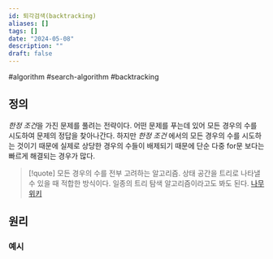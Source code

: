 ```yaml
---
id: 퇴각검색(backtracking)
aliases: []
tags: []
date: "2024-05-08"
description: ""
draft: false
---
```


#algorithm #search-algorithm #backtracking 
## 정의

*한정 조건*을 가진 문제를 풀려는 전략이다. 
어떤 문제를 푸는데 있어 모든 경우의 수를 시도하여 문제의 정답을 찾아나간다. 
하지만 *한정 조건* 에서의 모든 경우의 수를 시도하는 것이기 때문에 실제로 상당한 경우의 수들이 배제되기 때문에 단순 다중 for문 보다는 빠르게 해결되는 경우가 많다.

>[!quote]
>모든 경우의 수를 전부 고려하는 알고리즘.
>상태 공간을 트리로 나타낼 수 있을 때 적합한 방식이다. 일종의 트리 탐색 알고리즘이라고도 봐도 된다.
>[나무위키](https://namu.wiki/w/백트래킹)



## 원리

### 예시
